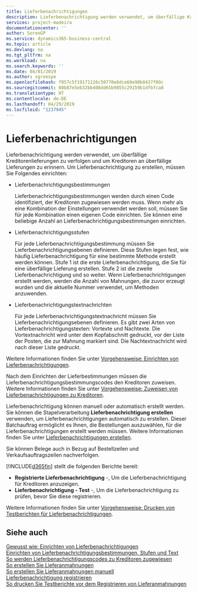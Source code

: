 ```yaml
---
title: Lieferbenachrichtigungen
description: Lieferbenachrichtigung werden verwendet, um überfällige Kreditorenlieferungen zu verfolgen und um  Kreditoren an überfällige Lieferungen zu erinnern.
services: project-madeira
documentationcenter: ''
author: SorenGP
ms.service: dynamics365-business-central
ms.topic: article
ms.devlang: na
ms.tgt_pltfrm: na
ms.workload: na
ms.search.keywords: ''
ms.date: 04/01/2019
ms.author: sgroespe
ms.openlocfilehash: f957c5f19171126c50770e6dce60e90b8437f09c
ms.sourcegitcommit: 60b87e5eb32bb408dd65b9855c29159b1dfbfca8
ms.translationtype: HT
ms.contentlocale: de-DE
ms.lasthandoff: 04/29/2019
ms.locfileid: "1237945"
---
```

# <a name="delivery-reminders"></a>Lieferbenachrichtigungen
Lieferbenachrichtigung werden verwendet, um überfällige Kreditorenlieferungen zu verfolgen und um  Kreditoren an überfällige Lieferungen zu erinnern. Um Lieferbenachrichtigung zu erstellen, müssen Sie Folgendes einrichten:  

- Lieferbenachrichtigungsbestimmungen  

    Lieferbenachrichtigungsbestimmungen werden durch einen Code identifiziert, der Kreditoren zugewiesen werden muss. Wenn mehr als eine Kombination der Einstellungen verwendet werden soll, müssen Sie für jede Kombination einen eigenen Code einrichten. Sie können eine beliebige Anzahl an Lieferbenachrichtigungsbestimmungen einrichten.  

- Lieferbenachrichtigungsstufen  

    Für jede Lieferbenachrichtigungsbestimmung müssen Sie Lieferbenachrichtigungsebenen definieren. Diese Stufen legen fest, wie häufig Lieferbenachrichtigung für eine bestimmte Methode erstellt werden können. Stufe 1 ist die erste Lieferbenachrichtigung, die Sie für eine überfällige Lieferung erstellen. Stufe 2 ist die zweite Lieferbenachrichtigung und so weiter. Wenn Lieferbenachrichtigungen erstellt werden, werden die Anzahl von Mahnungen, die zuvor erzeugt wurden und die aktuelle Nummer verwendet, um Methoden anzuwenden.  

- Lieferbenachrichtigungstextnachrichten  

    Für jede Lieferbenachrichtigungstextnachricht müssen Sie Lieferbenachrichtigungsebenen definieren. Es gibt zwei Arten von Lieferbenachrichtigungstexten: Vortexte und Nachtexte. Die Vortextnachricht wird unter dem Kopfabschnitt gedruckt, vor der Liste der Posten, die zur Mahnung markiert sind. Die Nachtextnachricht wird nach dieser Liste gedruckt.  

Weitere Informationen finden Sie unter [Vorgehensweise: Einrichten von Lieferbenachrichtigungen](how-to-set-up-delivery-reminder-terms-levels-and-text.md).  

Nach dem Einrichten der Lieferbestimmungen müssen die Lieferbenachrichtigungsbestimmungscodes den Kreditoren zuweisen. Weitere Informationen finden Sie unter [Vorgehensweise: Zuweisen von Lieferbenachrichtigungen zu Kreditoren](how-to-assign-delivery-reminder-codes-to-vendors.md).  

Lieferbenachrichtigung können manuell oder automatisch erstellt werden. Sie können die Stapelverarbeitung **Lieferbenachrichtigung erstellen** verwenden, um Lieferbenachrichtigungen automatisch zu erstellen. Dieser Batchauftrag ermöglicht es Ihnen, die Bestellungen auszuwählen, für die Lieferbenachrichtigungen erstellt werden müssen. Weitere Informationen finden Sie unter [Lieferbenachrichtigungen erstellen](how-to-issue-delivery-reminders.md).  

Sie können Belege auch in Bezug auf Bestellzeilen und Verkaufsauftragszeilen nachverfolgen.  

[!INCLUDE[d365fin](../../includes/d365fin_md.md)] stellt die folgenden Berichte bereit:  

- **Registrierte Lieferbenachrichtigung** -, Um die Lieferbenachrichtigung für Kreditoren anzuzeigen.  
- **Lieferbenachrichtigung - Test** -, Um die Lieferbenachrichtigung zu prüfen, bevor Sie diese registrieren.  

Weitere Informationen finden Sie unter [Vorgehensweise: Drucken von Testberichten für  Lieferbenachrichtigungen](how-to-print-test-reports-for-delivery-reminders.md).  

## <a name="see-also"></a>Siehe auch  
 [Gewusst wie: Einrichten von Lieferbenachrichtigungen](how-to-set-up-delivery-reminders.md)   
 [Einrichten von Lieferbenachrichtigungsbestimmungen, Stufen und Text](how-to-set-up-delivery-reminder-terms-levels-and-text.md)   
 [So werden Lieferbenachrichtigungscodes zu Kreditoren zugewiesen](how-to-assign-delivery-reminder-codes-to-vendors.md)   
 [So erstellen Sie Lieferanmahnungen](how-to-generate-delivery-reminders.md)   
 [So erstellen Sie Lieferanmahnungen manuell](how-to-create-delivery-reminders-manually.md)   
 [Lieferbenachrichtigung registrieren](how-to-issue-delivery-reminders.md)   
 [So drucken Sie Testberichte vor dem Registrieren von Lieferanmahnungen](how-to-print-test-reports-for-delivery-reminders.md)
